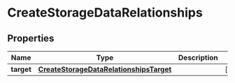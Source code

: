 
# CreateStorageDataRelationships

## Properties
Name | Type | Description | Notes
------------ | ------------- | ------------- | -------------
**target** | [**CreateStorageDataRelationshipsTarget**](CreateStorageDataRelationshipsTarget.md) |  |  [optional]



